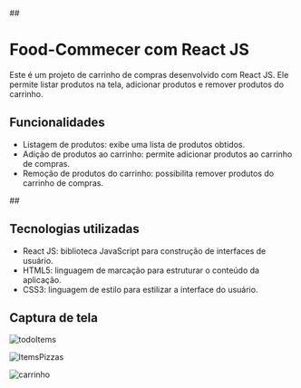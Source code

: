 ##<h1>Food-Commecer com React JS</h1>

<p>Este é um projeto de carrinho de compras desenvolvido com React JS. Ele permite listar produtos na tela, adicionar produtos e remover produtos do carrinho.</p>

## <h2>Funcionalidades</h2>

- Listagem de produtos: exibe uma lista de produtos obtidos.
- Adição de produtos ao carrinho: permite adicionar produtos ao carrinho de compras.
- Remoção de produtos do carrinho: possibilita remover produtos do carrinho de compras.

##<h2>Tecnologias utilizadas</h2>

<ul>
  <li>React JS: biblioteca JavaScript para construção de interfaces de usuário.</li>
  <li>HTML5: linguagem de marcação para estruturar o conteúdo da aplicação.</li>
  <li>CSS3: linguagem de estilo para estilizar a interface do usuário.</li>
</ul>

<h2>Captura de tela</h2>

![todoItems](https://github.com/Venoshk/Food-Commerce/assets/104791837/2316073f-516e-4641-bca3-325842c2569b)


![ItemsPizzas](https://github.com/Venoshk/Food-Commerce/assets/104791837/63d4fa84-d4b4-4e78-abc9-9c9f050dc2ce)


![carrinho](https://github.com/Venoshk/Food-Commerce/assets/104791837/43fafc1d-03e9-407f-969c-e20dd7cef177)
